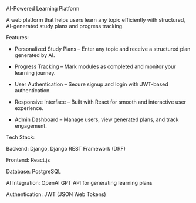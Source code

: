AI-Powered Learning Platform

A web platform that helps users learn any topic efficiently with structured, AI-generated study plans and progress tracking.


Features:
- Personalized Study Plans – Enter any topic and receive a structured plan generated by AI.

- Progress Tracking – Mark modules as completed and monitor your learning journey.

- User Authentication – Secure signup and login with JWT-based authentication.

- Responsive Interface – Built with React for smooth and interactive user experience.

- Admin Dashboard – Manage users, view generated plans, and track engagement.


Tech Stack:

Backend: Django, Django REST Framework (DRF)

Frontend: React.js

Database: PostgreSQL

AI Integration: OpenAI GPT API for generating learning plans

Authentication: JWT (JSON Web Tokens)

